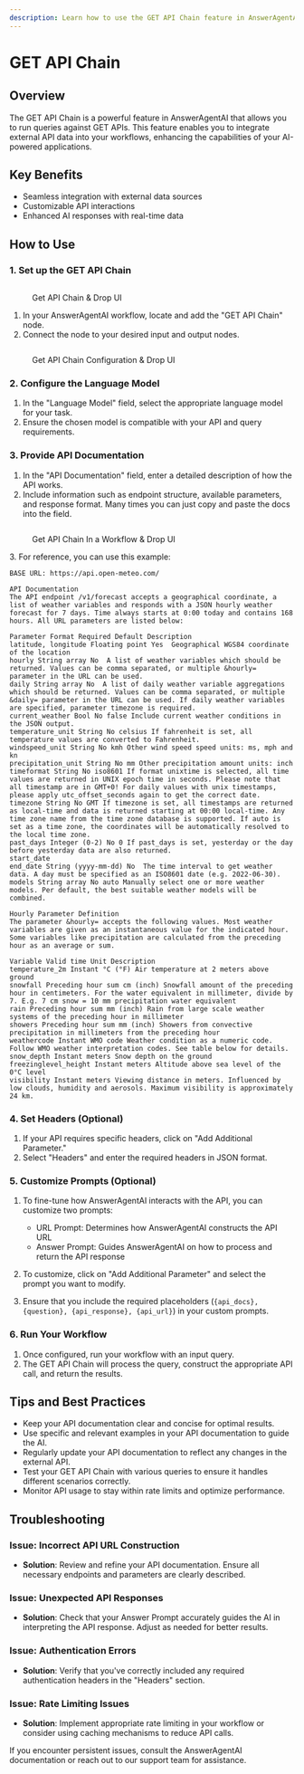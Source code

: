 ```yaml
---
description: Learn how to use the GET API Chain feature in AnswerAgentAI
---
```


# GET API Chain

## Overview

The GET API Chain is a powerful feature in AnswerAgentAI that allows you to run queries against GET APIs. This feature enables you to integrate external API data into your workflows, enhancing the capabilities of your AI-powered applications.

## Key Benefits

-   Seamless integration with external data sources
-   Customizable API interactions
-   Enhanced AI responses with real-time data

## How to Use

### 1. Set up the GET API Chain

<!-- TODO: Screenshot of the GET API Chain node in the AnswerAgentAI interface -->
 <figure><img src="/.gitbook/assets/screenshots/get api chain node.png" alt="" /><figcaption><p>Get API Chain &#x26; Drop UI</p></figcaption></figure>

1. In your AnswerAgentAI workflow, locate and add the "GET API Chain" node.
2. Connect the node to your desired input and output nodes.

 <figure><img src="/.gitbook/assets/screenshots/get api configuration.png" alt="" /><figcaption><p>Get API Chain Configuration &#x26; Drop UI</p></figcaption></figure>

### 2. Configure the Language Model

1. In the "Language Model" field, select the appropriate language model for your task.
2. Ensure the chosen model is compatible with your API and query requirements.

### 3. Provide API Documentation

1. In the "API Documentation" field, enter a detailed description of how the API works.
2. Include information such as endpoint structure, available parameters, and response format. Many times you can just copy and paste the docs into the field.

<figure><img src="/.gitbook/assets/screenshots/get api chain in a workflow.png" alt="" /><figcaption><p>Get API Chain In a Workflow &#x26; Drop UI</p></figcaption></figure>
3. For reference, you can use this example:

```plaintext
BASE URL: https://api.open-meteo.com/

API Documentation
The API endpoint /v1/forecast accepts a geographical coordinate, a list of weather variables and responds with a JSON hourly weather forecast for 7 days. Time always starts at 0:00 today and contains 168 hours. All URL parameters are listed below:

Parameter Format Required Default Description
latitude, longitude Floating point Yes  Geographical WGS84 coordinate of the location
hourly String array No  A list of weather variables which should be returned. Values can be comma separated, or multiple &hourly= parameter in the URL can be used.
daily String array No  A list of daily weather variable aggregations which should be returned. Values can be comma separated, or multiple &daily= parameter in the URL can be used. If daily weather variables are specified, parameter timezone is required.
current_weather Bool No false Include current weather conditions in the JSON output.
temperature_unit String No celsius If fahrenheit is set, all temperature values are converted to Fahrenheit.
windspeed_unit String No kmh Other wind speed speed units: ms, mph and kn
precipitation_unit String No mm Other precipitation amount units: inch
timeformat String No iso8601 If format unixtime is selected, all time values are returned in UNIX epoch time in seconds. Please note that all timestamp are in GMT+0! For daily values with unix timestamps, please apply utc_offset_seconds again to get the correct date.
timezone String No GMT If timezone is set, all timestamps are returned as local-time and data is returned starting at 00:00 local-time. Any time zone name from the time zone database is supported. If auto is set as a time zone, the coordinates will be automatically resolved to the local time zone.
past_days Integer (0-2) No 0 If past_days is set, yesterday or the day before yesterday data are also returned.
start_date
end_date String (yyyy-mm-dd) No  The time interval to get weather data. A day must be specified as an ISO8601 date (e.g. 2022-06-30).
models String array No auto Manually select one or more weather models. Per default, the best suitable weather models will be combined.

Hourly Parameter Definition
The parameter &hourly= accepts the following values. Most weather variables are given as an instantaneous value for the indicated hour. Some variables like precipitation are calculated from the preceding hour as an average or sum.

Variable Valid time Unit Description
temperature_2m Instant °C (°F) Air temperature at 2 meters above ground
snowfall Preceding hour sum cm (inch) Snowfall amount of the preceding hour in centimeters. For the water equivalent in millimeter, divide by 7. E.g. 7 cm snow = 10 mm precipitation water equivalent
rain Preceding hour sum mm (inch) Rain from large scale weather systems of the preceding hour in millimeter
showers Preceding hour sum mm (inch) Showers from convective precipitation in millimeters from the preceding hour
weathercode Instant WMO code Weather condition as a numeric code. Follow WMO weather interpretation codes. See table below for details.
snow_depth Instant meters Snow depth on the ground
freezinglevel_height Instant meters Altitude above sea level of the 0°C level
visibility Instant meters Viewing distance in meters. Influenced by low clouds, humidity and aerosols. Maximum visibility is approximately 24 km.
```

### 4. Set Headers (Optional)

1. If your API requires specific headers, click on "Add Additional Parameter."
2. Select "Headers" and enter the required headers in JSON format.

### 5. Customize Prompts (Optional)

1. To fine-tune how AnswerAgentAI interacts with the API, you can customize two prompts:

    - URL Prompt: Determines how AnswerAgentAI constructs the API URL
    - Answer Prompt: Guides AnswerAgentAI on how to process and return the API response

2. To customize, click on "Add Additional Parameter" and select the prompt you want to modify.
3. Ensure that you include the required placeholders (`{api_docs}, {question}, {api_response}, {api_url}`) in your custom prompts.

### 6. Run Your Workflow

1. Once configured, run your workflow with an input query.
2. The GET API Chain will process the query, construct the appropriate API call, and return the results.

## Tips and Best Practices

-   Keep your API documentation clear and concise for optimal results.
-   Use specific and relevant examples in your API documentation to guide the AI.
-   Regularly update your API documentation to reflect any changes in the external API.
-   Test your GET API Chain with various queries to ensure it handles different scenarios correctly.
-   Monitor API usage to stay within rate limits and optimize performance.

## Troubleshooting

### Issue: Incorrect API URL Construction

-   **Solution**: Review and refine your API documentation. Ensure all necessary endpoints and parameters are clearly described.

### Issue: Unexpected API Responses

-   **Solution**: Check that your Answer Prompt accurately guides the AI in interpreting the API response. Adjust as needed for better results.

### Issue: Authentication Errors

-   **Solution**: Verify that you've correctly included any required authentication headers in the "Headers" section.

### Issue: Rate Limiting Issues

-   **Solution**: Implement appropriate rate limiting in your workflow or consider using caching mechanisms to reduce API calls.

If you encounter persistent issues, consult the AnswerAgentAI documentation or reach out to our support team for assistance.
